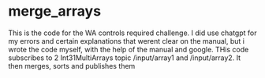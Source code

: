 # merge_arrays
This is the code for the WA controls required challenge. I did use chatgpt for my errors and certain explanations that werent clear on the manual, but i wrote the code myself, with the help of the manual and google. THis code subscribes to 2 Int31MultiArrays topic /input/array1 and /input/array2. It then merges, sorts and publishes them
